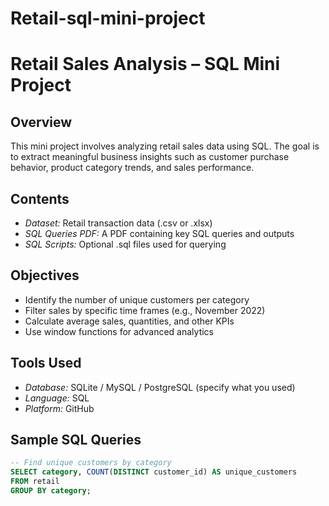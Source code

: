 # Retail-sql-mini-project
# Retail Sales Analysis – SQL Mini Project

## Overview
This mini project involves analyzing retail sales data using SQL. The goal is to extract meaningful business insights such as customer purchase behavior, product category trends, and sales performance.

## Contents
- *Dataset:* Retail transaction data (.csv or .xlsx)
- *SQL Queries PDF:* A PDF containing key SQL queries and outputs
- *SQL Scripts:* Optional .sql files used for querying

## Objectives
- Identify the number of unique customers per category
- Filter sales by specific time frames (e.g., November 2022)
- Calculate average sales, quantities, and other KPIs
- Use window functions for advanced analytics

## Tools Used
- *Database:* SQLite / MySQL / PostgreSQL (specify what you used)
- *Language:* SQL
- *Platform:* GitHub

## Sample SQL Queries
```sql
-- Find unique customers by category
SELECT category, COUNT(DISTINCT customer_id) AS unique_customers
FROM retail
GROUP BY category;
